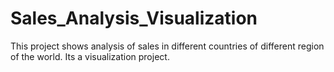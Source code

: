 # Sales_Analysis_Visualization
This project shows analysis of sales in different countries of different region of the world. Its a visualization project. 
